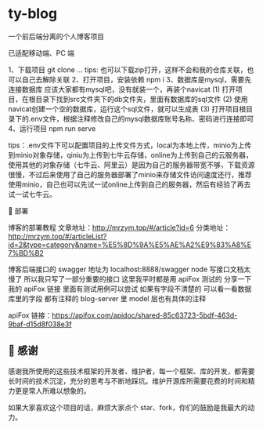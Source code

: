 # ty-blog
一个前后端分离的个人博客项目

已适配移动端、PC 端

1、下载项目
git clone ...
tips: 也可以下载zip打开，这样不会和我的仓库关联，也可以自己去解除关联
2、打开项目，安装依赖
npm i
3、数据库是mysql，需要先连接数据库
应该大家都有mysql吧，没有就装一个，再装个navicat
(1) 打开项目，在根目录下找到src文件夹下的db文件夹，里面有数据库的sql文件
(2) 使用navicat创建一个空的数据库，运行这个sql文件，就可以生成表
(3) 打开项目根目录下的.env文件，根据注释修改自己的mysql数据库账号名称、密码进行连接即可
4、运行项目
npm run serve

tips：.env文件下可以配置项目的上传文件方式，local为本地上传，minio为上传到minio对象存储，qiniu为上传到七牛云存储，online为上传到自己的云服务器，使用其他的对象存储（七牛云、阿里云）是因为自己的服务器带宽不够，下载资源很慢，不过后来使用了自己的服务器部署了minio来存储文件访问速度还行，推荐使用minio，自己也可以先试一试online上传到自己的服务器，然后有经验了再去试一试七牛云。

🌈 部署

博客的部署教程
文章地址：http://mrzym.top/#/article?id=6
分类地址：<http://mrzym.top/#/articleList?id=2&type=category&name=%E5%8D%9A%E5%AE%A2%E9%83%A8%E7%BD%B2>

博客后端接口的 swagger 地址为 localhost:8888/swagger node 写接口文档太慢了 所以我只写了一部分重要的接口 这里我平时都是用 apiFox 测试的 分享一下我的 apiFox 链接 里面有测试用例可以尝试 如果有字段不清楚的 可以看一看数据库里的字段 都有注释的 blog-server 里 model 层也有具体的注释

apiFox 链接：https://apifox.com/apidoc/shared-85c63723-5bdf-463d-9baf-d15d8f038e3f

## 🥰 感谢

感谢我所使用的这些技术框架的开发者、维护者，每一个框架、库的开发，都需要长时间的技术沉淀，充分的思考与不断地踩坑。维护开源库所需要花费的时间和精力更是常人所难以想象的。

如果大家喜欢这个项目的话，麻烦大家点个 star、fork，你们的鼓励是我最大的动力。
